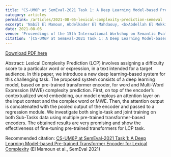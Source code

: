 ```yaml
---
title: "CS-UM6P at SemEval-2021 Task 1: A Deep Learning Model-based Pre-trained Transformer Encoder for Lexical Complexity"
category: articles
permalink: /articles/2021-08-05-lexical-complexity-prediction-semeval
excerpt: 'Nabil El Mamoun, Abdelkader El Mahdaouy, <b>Abdellah El Mekki</b>, Kabil Essefar, Ismail Berrada'
date: 2021-08-05
venue: 'Proceedings of the 15th International Workshop on Semantic Evaluation (SemEval-2021)'
citation: '[CS-UM6P at SemEval-2021 Task 1: A Deep Learning Model-based Pre-trained Transformer Encoder for Lexical Complexity](https://aclanthology.org/2021.semeval-1.73) (El Mamoun et al., SemEval 2021)'
---
```


<a href='https://aclanthology.org/2021.semeval-1.73.pdf'>Download PDF here</a>

Abstract: Lexical Complexity Prediction (LCP) involves assigning a difficulty score to a particular word or expression, in a text intended for a target audience. In this paper, we introduce a new deep learning-based system for this challenging task. The proposed system consists of a deep learning model, based on pre-trained transformer encoder, for word and Multi-Word Expression (MWE) complexity prediction. First, on top of the encoder’s contextualized word embedding, our model employs an attention layer on the input context and the complex word or MWE. Then, the attention output is concatenated with the pooled output of the encoder and passed to a regression module. We investigate both single-task and joint training on both Sub-Tasks data using multiple pre-trained transformer-based encoders. The obtained results are very promising and show the effectiveness of fine-tuning pre-trained transformers for LCP task.


 Recommended citation: [CS-UM6P at SemEval-2021 Task 1: A Deep Learning Model-based Pre-trained Transformer Encoder for Lexical Complexity](https://aclanthology.org/2021.semeval-1.73) (El Mamoun et al., SemEval 2021)
